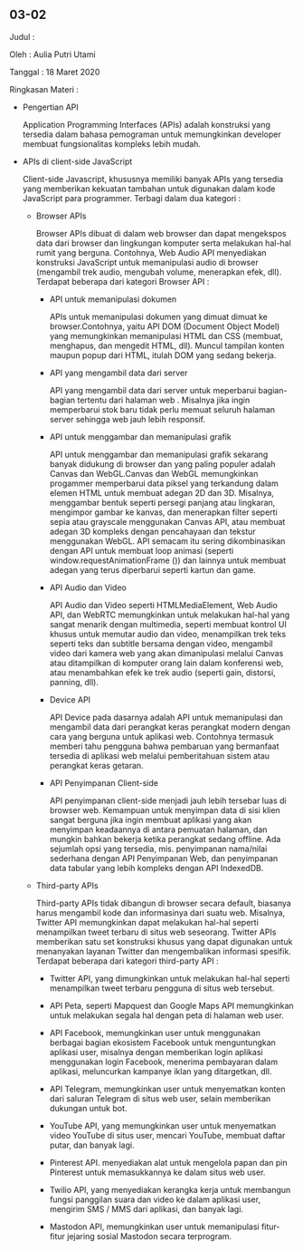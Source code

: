 ## 03-02

Judul :

Oleh : Aulia Putri Utami

Tanggal : 18 Maret 2020

Ringkasan Materi :

- Pengertian API

  Application Programming Interfaces (APIs) adalah konstruksi yang tersedia dalam bahasa pemograman untuk memungkinkan developer membuat fungsionalitas kompleks lebih mudah.

- APIs di client-side JavaScript

  Client-side Javascript, khususnya memiliki banyak APIs yang tersedia yang memberikan kekuatan tambahan untuk digunakan dalam kode JavaScript para programmer. Terbagi dalam dua kategori :

  - Browser APIs

    Browser APIs dibuat di dalam web browser dan dapat mengekspos data dari browser dan lingkungan komputer serta melakukan hal-hal rumit yang berguna. Contohnya, Web Audio API menyediakan konstruksi JavaScript untuk memanipulasi audio di browser (mengambil trek audio, mengubah volume, menerapkan efek, dll). Terdapat beberapa dari kategori Browser API :

    - API untuk memanipulasi dokumen
      
      APIs untuk memanipulasi dokumen yang dimuat dimuat ke browser.Contohnya, yaitu API DOM (Document Object Model) yang memungkinkan memanipulasi HTML dan CSS (membuat, menghapus, dan mengedit HTML, dll). Muncul tampilan konten maupun popup dari HTML, itulah DOM yang sedang bekerja.
    
    - API yang mengambil data dari server

      API yang mengambil data dari server untuk meperbarui bagian-bagian tertentu dari halaman web . Misalnya jika ingin memperbarui stok baru tidak perlu memuat seluruh halaman server sehingga web jauh lebih responsif.

    - API untuk menggambar dan memanipulasi grafik

      API untuk menggambar dan memanipulasi grafik sekarang banyak didukung di browser dan yang paling populer adalah Canvas dan WebGL.Canvas dan WebGL memungkinkan progammer memperbarui data piksel yang terkandung dalam elemen HTML <canvas> untuk membuat adegan 2D dan 3D. Misalnya, menggambar bentuk seperti persegi panjang atau lingkaran, mengimpor gambar ke kanvas, dan menerapkan filter seperti sepia atau grayscale menggunakan Canvas API, atau membuat adegan 3D kompleks dengan pencahayaan dan tekstur menggunakan WebGL. API semacam itu sering dikombinasikan dengan API untuk membuat loop animasi (seperti window.requestAnimationFrame ()) dan lainnya untuk membuat adegan yang terus diperbarui seperti kartun dan game.

    - API Audio dan Video

      API Audio dan Video seperti HTMLMediaElement, Web Audio API, dan WebRTC memungkinkan untuk melakukan hal-hal yang sangat menarik dengan multimedia, seperti membuat kontrol UI khusus untuk memutar audio dan video, menampilkan trek teks seperti teks dan subtitle bersama dengan video, mengambil video dari kamera web yang akan dimanipulasi melalui Canvas atau ditampilkan di komputer orang lain dalam konferensi web, atau menambahkan efek ke trek audio (seperti gain, distorsi, panning, dll).

    - Device API
      
      API Device pada dasarnya adalah API untuk memanipulasi dan mengambil data dari perangkat keras perangkat modern dengan cara yang berguna untuk aplikasi web. Contohnya termasuk memberi tahu pengguna bahwa pembaruan yang bermanfaat tersedia di aplikasi web melalui pemberitahuan sistem atau perangkat keras getaran.

    - API Penyimpanan Client-side

      API penyimpanan client-side menjadi jauh lebih tersebar luas di browser web. Kemampuan untuk menyimpan data di sisi klien sangat berguna jika ingin membuat aplikasi yang akan menyimpan keadaannya di antara pemuatan halaman, dan mungkin bahkan bekerja ketika perangkat sedang offline. Ada sejumlah opsi yang tersedia, mis. penyimpanan nama/nilai sederhana dengan API Penyimpanan Web, dan penyimpanan data tabular yang lebih kompleks dengan API IndexedDB.

  - Third-party APIs

    Third-party APIs tidak dibangun di browser secara default, biasanya harus mengambil kode dan informasinya dari suatu web. Misalnya, Twitter API memungkinkan dapat melakukan hal-hal seperti menampilkan tweet terbaru di situs web seseorang. Twitter APIs memberikan satu set konstruksi khusus yang dapat digunakan untuk menanyakan layanan Twitter dan mengembalikan informasi spesifik. Terdapat beberapa dari kategori third-party API :

    - Twitter API, yang dimungkinkan untuk melakukan hal-hal seperti menampilkan tweet terbaru pengguna di situs web tersebut.

    - API Peta, seperti Mapquest dan Google Maps API memungkinkan untuk melakukan segala hal dengan peta di halaman web user.
    
    - API Facebook, memungkinkan user untuk menggunakan berbagai bagian ekosistem Facebook untuk menguntungkan aplikasi user, misalnya dengan memberikan login aplikasi menggunakan login Facebook, menerima pembayaran dalam aplikasi, meluncurkan kampanye iklan yang ditargetkan, dll.
   
    - API Telegram, memungkinkan user untuk menyematkan konten dari saluran Telegram di situs web user, selain memberikan dukungan untuk bot.
   
    - YouTube API, yang memungkinkan user untuk menyematkan video YouTube di situs user, mencari YouTube, membuat daftar putar, dan banyak lagi.
    
    - Pinterest API. menyediakan alat untuk mengelola papan dan pin Pinterest untuk memasukkannya ke dalam situs web user.
    
    - Twilio API, yang menyediakan kerangka kerja untuk membangun fungsi panggilan suara dan video ke dalam aplikasi user, mengirim SMS / MMS dari aplikasi, dan banyak lagi.
   
    - Mastodon API, memungkinkan user untuk memanipulasi fitur-fitur jejaring sosial Mastodon secara terprogram.

